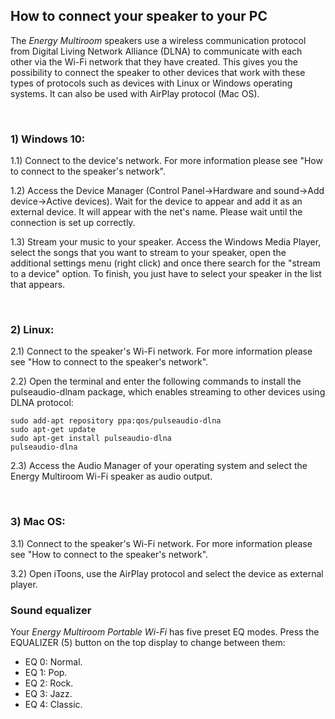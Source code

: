 ## How to connect your speaker to your PC

The *Energy Multiroom* speakers use a wireless communication protocol from Digital Living Network Alliance (DLNA) to communicate with each other via the Wi-Fi network that they have created. This gives you the possibility to connect the speaker to other devices that work with these types of protocols such as devices with Linux or Windows operating systems.  It can also be used with AirPlay protocol (Mac OS). 

<br/>

### 1) Windows 10:

1.1) Connect to the device's network. For more information please see "How to connect to the speaker's network".

1.2) Access the Device Manager (Control Panel->Hardware and sound->Add device->Active devices). Wait for the device to appear and add it as an external device. It will appear with the net's name. Please wait until the connection is set up correctly. 

1.3) Stream your music to your speaker. Access the Windows Media Player, select the songs that you want to stream to your speaker, open the additional settings menu (right click) and once there search for the "stream to a device" option. To finish, you just have to select your speaker in the list that appears.

<br/>

### 2) Linux:

2.1) Connect to the speaker's Wi-Fi network. For more information please see "How to connect to the speaker's network".
 
2.2) Open the terminal and enter the following commands to install the pulseaudio-dlnam package, which enables streaming to other devices using DLNA protocol:

	sudo add-apt repository ppa:qos/pulseaudio-dlna
	sudo apt-get update 	
	sudo apt-get install pulseaudio-dlna
	pulseaudio-dlna

2.3) Access the Audio Manager of your operating system and select the Energy Multiroom Wi-Fi speaker as audio output.

<br/>

### 3) Mac OS:

3.1) Connect to the speaker's Wi-Fi network. For more information please see "How to connect to the speaker's network".

3.2) Open iToons, use the AirPlay protocol and select the device as external player.

### Sound equalizer
Your *Energy Multiroom Portable Wi-Fi* has five preset EQ modes. Press the EQUALIZER (5) button on the top display to change between them:

* EQ 0: Normal.
* EQ 1: Pop.
* EQ 2: Rock.
* EQ 3: Jazz.
* EQ 4: Classic.

